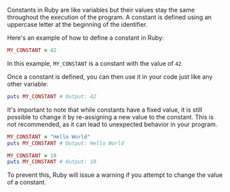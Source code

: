 Constants in Ruby are like variables but their values stay the same throughout the execution of the program. A constant is defined using an uppercase letter at the beginning of the identifier.

Here's an example of how to define a constant in Ruby:

```ruby
MY_CONSTANT = 42
```

In this example, `MY_CONSTANT` is a constant with the value of `42`.

Once a constant is defined, you can then use it in your code just like any other variable:

```ruby
puts MY_CONSTANT # Output: 42
```

It's important to note that while constants have a fixed value, it is still possible to change it by re-assigning a new value to the constant. This is not recommended, as it can lead to unexpected behavior in your program. 

```ruby
MY_CONSTANT = "Hello World"
puts MY_CONSTANT # Output: Hello World

MY_CONSTANT = 10
puts MY_CONSTANT # Output: 10
```

To prevent this, Ruby will issue a warning if you attempt to change the value of a constant.